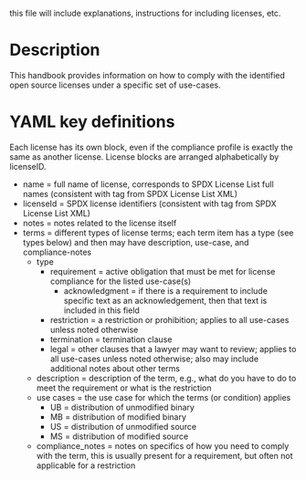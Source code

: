this file will include explanations, instructions for including licenses, etc. 

# Description
  This handbook provides information on how to comply with the identified open source licenses under a specific set of use-cases.

# YAML key definitions
Each license has its own block, even if the compliance profile is exactly the same as another license. License blocks are arranged alphabetically by licenseID.

* name = full name of license, corresponds to SPDX License List full names (consistent with tag from SPDX License List XML) 
* licenseId = SPDX license identifiers (consistent with tag from SPDX License List XML) 
* notes = notes related to the license itself
* terms = different types of license terms; each term item has a type (see types below) and then may have description, use-case, and compliance-notes
  * type
    * requirement = active obligation that must be met for license compliance for the listed use-case(s)
      * acknowledgment = if there is a requirement to include specific text as an acknowledgement, then that text is included in this field
    * restriction = a restriction or prohibition; applies to all use-cases unless noted otherwise
    * termination = termination clause 
    * legal = other clauses that a lawyer may want to review; applies to all use-cases unless noted otherwise; also may include additional notes about other terms
  * description = description of the term, e.g., what do you have to do to meet the requirement or what is the restriction
  * use cases = the use case for which the terms (or condition) applies
    * UB = distribution of unmodified binary
    * MB = distribution of modified binary
    * US = distribution of unmodified source
    * MS = distribution of modified source
  *  compliance_notes = notes on specifics of how you need to comply with the term, this is usually present for a requirement, but often not applicable for a restriction
 
 
